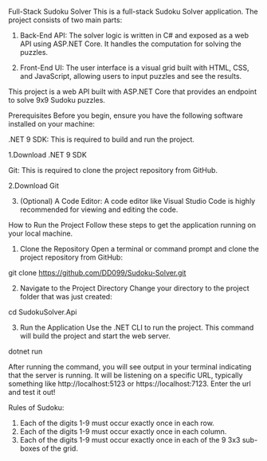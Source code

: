 Full-Stack Sudoku Solver
This is a full-stack Sudoku Solver application. The project consists of two main parts:

1. Back-End API: The solver logic is written in C# and exposed as a web API using ASP.NET Core. It handles the computation for solving the puzzles.

2. Front-End UI: The user interface is a visual grid built with HTML, CSS, and JavaScript, allowing users to input puzzles and see the results.

This project is a web API built with ASP.NET Core that provides an endpoint to solve 9x9 Sudoku puzzles.

Prerequisites
Before you begin, ensure you have the following software installed on your machine:

.NET 9 SDK: This is required to build and run the project.

1.Download .NET 9 SDK

Git: This is required to clone the project repository from GitHub.

2.Download Git

3. (Optional) A Code Editor: A code editor like Visual Studio Code is highly recommended for viewing and editing the code.

How to Run the Project
Follow these steps to get the application running on your local machine.

1. Clone the Repository
Open a terminal or command prompt and clone the project repository from GitHub:

git clone https://github.com/DD099/Sudoku-Solver.git

2. Navigate to the Project Directory
Change your directory to the project folder that was just created:

cd SudokuSolver.Api

3. Run the Application
Use the .NET CLI to run the project. This command will build the project and start the web server.

dotnet run

After running the command, you will see output in your terminal indicating that the server is running. It will be listening on a specific URL, typically something like http://localhost:5123 or https://localhost:7123. Enter the url and test it out!

Rules of Sudoku:
1. Each of the digits 1-9 must occur exactly once in each row.
2. Each of the digits 1-9 must occur exactly once in each column.
3. Each of the digits 1-9 must occur exactly once in each of the 9 3x3 sub-boxes of the grid.
